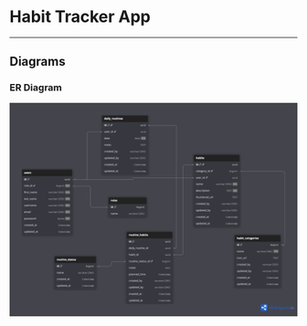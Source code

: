 # Habit Tracker App

---

## Diagrams

### ER Diagram

![ER Diagram](images/diagrams/Habit%20Tracker%20App.png)
